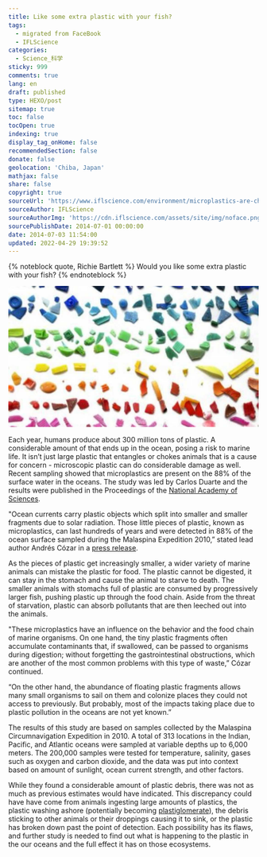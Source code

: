 ```yaml
---
title: Like some extra plastic with your fish?
tags:
  - migrated from FaceBook
  - IFLScience
categories:
  - Science_科学
sticky: 999
comments: true
lang: en
draft: published
type: HEXO/post
sitemap: true
toc: false
tocOpen: true
indexing: true
display_tag_onHome: false
recommendedSection: false
donate: false
geolocation: 'Chiba, Japan'
mathjax: false
share: false
copyright: true
sourceUrl: 'https://www.iflscience.com/environment/microplastics-are-choking-our-oceans/'
sourceAuthor: IFLScience
sourceAuthorImg: 'https://cdn.iflscience.com/assets/site/img/noface.png?v=1.3.51'
sourcePublishDate: 2014-07-01 00:00:00
date: 2014-07-03 11:54:00
updated: 2022-04-29 19:39:52
---
```

{% noteblock quote, Richie Bartlett %}
Would you like some extra plastic with your fish?
{% endnoteblock %}

 ![This is small plastic debris collected on the circumnavigation cruise Malaspina 2010 expedition. ©CSIC](./Like-some-extra-plastic-with-your-fish/extra_large-1464356187-1393-ocean-plastic-mysteriously-disappears-from-oceans.jpg)

 Each year, humans produce about 300 million tons of plastic. A considerable amount of that ends up in the ocean, posing a risk to marine life. It isn’t just large plastic that entangles or chokes animals that is a cause for concern - microscopic plastic can do considerable damage as well. Recent sampling showed that microplastics are present on the 88% of the surface water in the oceans. The study was led by Carlos Duarte and the results were published in the Proceedings of the [National Academy of Sciences](http://www.pnas.org/content/early/2014/06/25/1314705111.abstract).

 "Ocean currents carry plastic objects which split into smaller and smaller fragments due to solar radiation. Those little pieces of plastic, known as microplastics, can last hundreds of years and were detected in 88% of the ocean surface sampled during the Malaspina Expedition 2010,” stated lead author Andrés Cózar in a [press release](http://www.eurekalert.org/pub_releases/2014-06/snrc-atw063014.php).

 As the pieces of plastic get increasingly smaller, a wider variety of marine animals can mistake the plastic for food. The plastic cannot be digested, it can stay in the stomach and cause the animal to starve to death. The smaller animals with stomachs full of plastic are consumed by progressively larger fish, pushing plastic up through the food chain. Aside from the threat of starvation, plastic can absorb pollutants that are then leeched out into the animals.

 "These microplastics have an influence on the behavior and the food chain of marine organisms. On one hand, the tiny plastic fragments often accumulate contaminants that, if swallowed, can be passed to organisms during digestion; without forgetting the gastrointestinal obstructions, which are another of the most common problems with this type of waste,” Cózar continued. 

 “On the other hand, the abundance of floating plastic fragments allows many small organisms to sail on them and colonize places they could not access to previously. But probably, most of the impacts taking place due to plastic pollution in the oceans are not yet known.”

 The results of this study are based on samples collected by the Malaspina Circumnavigation Expedition in 2010. A total of 313 locations in the Indian, Pacific, and Atlantic oceans were sampled at variable depths up to 6,000 meters. The 200,000 samples were tested for temperature, salinity, gases such as oxygen and carbon dioxide, and the data was put into context based on amount of sunlight, ocean current strength, and other factors.

 While they found a considerable amount of plastic debris, there was not as much as previous estimates would have indicated. This discrepancy could have have come from animals ingesting large amounts of plastics, the plastic washing ashore (potentially becoming [plastiglomerate](http://www.iflscience.com/environment/rocks-formed-plastic-found-beach)), the debris sticking to other animals or their droppings causing it to sink, or the plastic has broken down past the point of detection. Each possibility has its flaws, and further study is needed to find out what is happening to the plastic in the our oceans and the full effect it has on those ecosystems.
